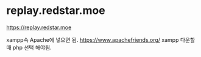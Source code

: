 # replay.redstar.moe

https://replay.redstar.moe

xampp속 Apache에 넣으면 됨. https://www.apachefriends.org/
xampp 다운할 때 php 선택 해야됨.
